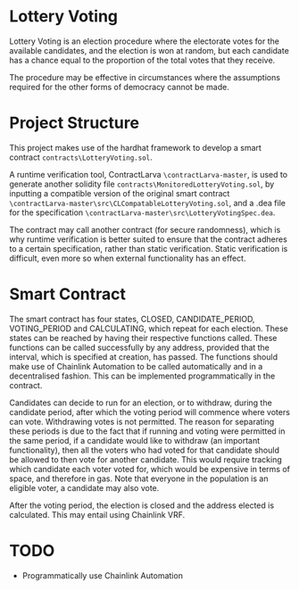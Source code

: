 # Lottery Voting

Lottery Voting is an election procedure where the electorate votes for the available candidates, and the election is won at random, but each candidate has a chance equal to the proportion of the total votes that they receive.

The procedure may be effective in circumstances where the assumptions required for the other forms of democracy cannot be made.

# Project Structure

This project makes use of the hardhat framework to develop a smart contract `contracts\LotteryVoting.sol`.

A runtime verification tool, ContractLarva `\contractLarva-master`, is used to generate another solidity file `contracts\MonitoredLotteryVoting.sol`, by inputting a compatible version of the original smart contract `\contractLarva-master\src\CLCompatableLotteryVoting.sol`, and a .dea file for the specification `\contractLarva-master\src\LotteryVotingSpec.dea`.

The contract may call another contract (for secure randomness), which is why runtime verification is better suited to ensure that the contract adheres to a certain specification, rather than static verification. Static verification is difficult, even more so when external functionality has an effect.

# Smart Contract

The smart contract has four states, CLOSED, CANDIDATE_PERIOD, VOTING_PERIOD and CALCULATING, which repeat for each election. These states can be reached by having their respective functions called. These functions can be called successfully by any address, provided that the interval, which is specified at creation, has passed. The functions should make use of Chainlink Automation to be called automatically and in a decentralised fashion. This can be implemented programmatically in the contract.

Candidates can decide to run for an election, or to withdraw, during the candidate period, after which the voting period will commence where voters can vote. Withdrawing votes is not permitted. The reason for separating these periods is due to the fact that if running and voting were permitted in the same period, if a candidate would like to withdraw (an important functionality), then all the voters who had voted for that candidate should be allowed to then vote for another candidate. This would require tracking which candidate each voter voted for, which would be expensive in terms of space, and therefore in gas. Note that everyone in the population is an eligible voter, a candidate may also vote.

After the voting period, the election is closed and the address elected is calculated. This may entail using Chainlink VRF.

# TODO

-   Programmatically use Chainlink Automation
